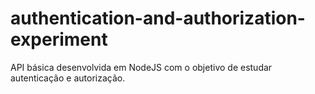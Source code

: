 # authentication-and-authorization-experiment
API básica desenvolvida em NodeJS com o objetivo de estudar autenticação e autorização.
